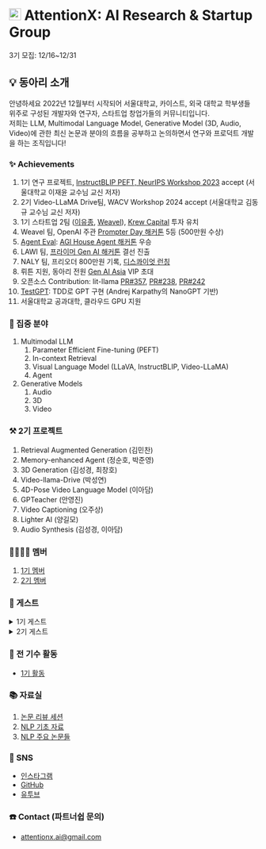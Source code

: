 # <img width="24" alt="image" src="https://i.ibb.co/jJJV9fs/1686903632416.jpg"> AttentionX: AI Research & Startup Group 

3기 모집: 12/16~12/31

## 💡 동아리 소개
안녕하세요 2022년 12월부터 시작되어 서울대학교, 카이스트, 외국 대학교 학부생들 위주로 구성된 개발자와 연구자, 스타트업 창업가들의 커뮤니티입니다.   
저희는 LLM, Multimodal Language Model, Generative Model (3D, Audio, Video)에 관한 최신 논문과 분야의 흐름을 공부하고 논의하면서 연구와 프로덕트 개발을 하는 조직입니다!


### ✨ Achievements
1. 1기 연구 프로젝트, [InstructBLIP PEFT, NeurIPS Workshop 2023](https://neurips2023-enlsp.github.io/accepted_papers.html#:~:text=Parameter%2DEfficient%20Fine%2Dtuning%20of%20InstructBLIP%20for%20Visual%20Reasoning%20Tasks) accept (서울대학교 이재윤 교수님 교신 저자)
2. 2기 Video-LLaMA Drive팀, WACV Workshop 2024 accept (서울대학교 김동규 교수님 교신 저자)
3. 1기 스타트업 2팀 ([이유종](https://fastrepl.com), [Weavel](https://www.promptmodel.run)), [Krew Capital](https://krewcapital.com/) 투자 유치
4. Weavel 팀, OpenAI 주관 [Prompter Day 해커톤](https://www.prompterday.com/main) 5등 (500만원 수상)
5. [Agent Eval](https://www.youtube.com/watch?v=sjEMBY3Ngbk): [AGI House Agent 해커톤](https://partiful.com/e/I4oVKOY4DXEG5Bn9U61h) 우승
6. LAWI 팀, [프라이머 Gen AI 해커톤](https://www.newswire.co.kr/newsRead.php?no=965386) 결선 진출
7. NALY 팀, 프리오더 800만원 기록, [디스콰이엇 런칭](https://disquiet.io/@marc/makerlog/8017)
8. 뤼튼 지원, 동아리 전원 [Gen AI Asia](https://www.genai.asia) VIP 초대
9. 오픈소스 Contribution: lit-llama [PR#357](https://github.com/Lightning-AI/lit-llama/pull/357), [PR#238](https://github.com/Lightning-AI/lit-llama/pull/238), [PR#242](https://github.com/Lightning-AI/lit-llama/pull/242)
10. [TestGPT](https://github.com/AttentionX/testGPT): TDD로 GPT 구현 (Andrej Karpathy의 NanoGPT 기반)
11. 서울대학교 공과대학, 클라우드 GPU 지원

### 👀 집중 분야
1. Multimodal LLM
    1. Parameter Efficient Fine-tuning (PEFT)
    2. In-context Retrieval
    3. Visual Language Model (LLaVA, InstructBLIP, Video-LLaMA)
    4. Agent
3. Generative Models
    1. Audio
    2. 3D
    3. Video

### ⚒️ 2기 프로젝트
1. Retrieval Augmented Generation (김민찬)
2. Memory-enhanced Agent (정순호, 박준영)
3. 3D Generation (김성경, 최창호)
4. Video-llama-Drive (박성연)
5. 4D-Pose Video Language Model (이아담)
6. GPTeacher (안영진)
7. Video Captioning (오주상)
8. Lighter AI (양길모)
9. Audio Synthesis (김성경, 이아담)

### 👨‍👨‍👧‍👧 멤버
1. [1기 멤버](https://eager-rest-e73.notion.site/AttentionX-1-1fd7b9c8efb0422c969c877c8d1c09c4?pvs=4)
2. [2기 멤버](https://eager-rest-e73.notion.site/AttentionX-2-fd86468a8dbd436dab29ef10f5553da1?pvs=4)

### 🤵 게스트
<details>
<summary>1기 게스트</summary>
  1. <a href="https://wrtn.ai/">뤼튼</a> 이세영 대표님
    <br>
  2. <a href="https://www.learners.company/">팀러너스</a> 맹주성 대표님
    <br>
  3. <a href="https://www.ringleplus.com/ko/student/landing/team">링글</a> 이성파 대표님
</details>
<details>
<summary>2기 게스트</summary>
    1. Krew Capital 송민재님, 민병훈님 <br>
    2. Neuralkind 김준희님 <br>
    3. 띵스플로우 윤희상님 <br>
    4. 코르카 이태호님 <br>
    5. 뤼튼 현지웅님 <br>
    6. 해치랩스 김민석님
</details>

### 🔖 전 기수 활동
- [1기 활동](https://eager-rest-e73.notion.site/1-e41e8583e724455ca1959d24332246e5?pvs=4)

### 📚 자료실
1. [논문 리뷰 세션](https://skillful-houseboat-70c.notion.site/Study-Sessions-614371ce36a64c318b6c6bf3980f4467)
2. [NLP 기초 자료](https://skillful-houseboat-70c.notion.site/NLP-0cf2ffe5cc2542a4a6edd9f8e86fb4ef)
3. [NLP 주요 논문들](https://skillful-houseboat-70c.notion.site/e805b63e1f304c53aed49b4b177d6019?v=22d6287722c341a3a0936638e73534b8)


### 💬 SNS
- [인스타그램](https://www.instagram.com/attentionx.ai/)
- [GitHub](https://github.com/AttentionX)
- [유투브](https://www.youtube.com/@attentionx)


### ☎️ Contact (파트너쉽 문의)
- attentionx.ai@gmail.com
